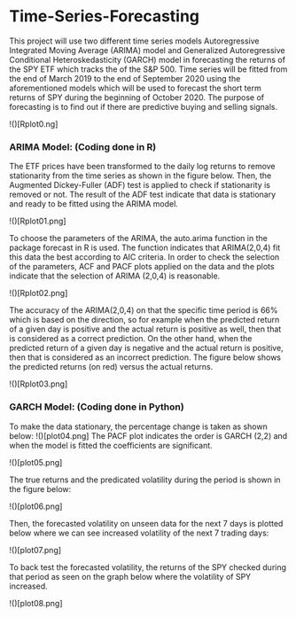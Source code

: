 # Time-Series-Forecasting

This project will use two different time series models Autoregressive Integrated Moving Average (ARIMA) model and Generalized Autoregressive Conditional Heteroskedasticity (GARCH) model in forecasting the returns of the SPY ETF which tracks the of the S&P 500. Time series will be fitted from the end of March 2019 to the end of September 2020 using the aforementioned models which will be used to forecast the short term returns of SPY during the beginning of October 2020. The purpose of forecasting is to find out if there are predictive buying and selling signals.  

!()[Rplot0.ng] 

### ARIMA Model: (Coding done in R)
The ETF prices have been transformed to the daily log returns to remove stationarity from the time series as shown in the figure below. Then, the Augmented Dickey-Fuller (ADF) test  is applied to check if stationarity is removed or not. The result of the ADF test indicate that data is stationary and ready to be fitted using the ARIMA model. 

!()[Rplot01.png]

To choose the parameters of the ARIMA, the auto.arima function in the package forecast in R is used. The function indicates that ARIMA(2,0,4) fit this data the best according to AIC criteria. In order to check the selection of the parameters, ACF and PACF plots applied on the data and the plots indicate that the selection of ARIMA (2,0,4) is reasonable. 

!()[Rplot02.png]


The accuracy of the ARIMA(2,0,4) on that the specific time period is 66% which is based on the direction, so for example when the predicted return of a given day is positive and the actual return is positive as well, then that is considered as a correct prediction. On the other hand, when the predicted return of a given day is negative and the actual return is positive, then that is considered as an incorrect prediction. The figure below shows the predicted returns (on red) versus the actual returns. 


!()[Rplot03.png]   

### GARCH Model: (Coding done in Python)

To make the data stationary, the percentage change is taken as shown below:
!()[plot04.png] 
The PACF plot indicates the order is GARCH (2,2) and when the model is fitted the coefficients are significant.

!()[plot05.png]

The true returns and the predicated volatility during the period is shown in the figure below:

!()[plot06.png]

Then, the forecasted volatility on unseen data for the next 7 days is plotted below where we can see increased volatility of the next 7 trading days:  

!()[plot07.png]

To back test the forecasted volatility, the returns of the SPY checked during that period as seen on the graph below where the volatility of SPY increased. 

!()[plot08.png]

